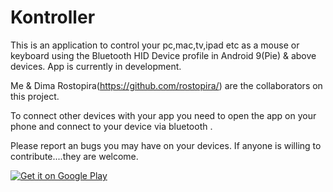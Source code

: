 # Kontroller

This is an application to control your pc,mac,tv,ipad etc as a mouse or keyboard using the Bluetooth HID Device profile in Android 9(Pie) & above devices. App is currently in development. 

Me & Dima Rostopira(https://github.com/rostopira/) are the collaborators on this project. 


To connect other devices with your app you need to open the app on your phone and connect to your device via bluetooth . 

Please report an bugs you may have on your devices. If anyone is willing to contribute....they are welcome.


<a href='https://play.google.com/store/apps/details?id=com.github.roarappstudio.btkontroller&pcampaignid=MKT-Other-global-all-co-prtnr-py-PartBadge-Mar2515-1'><img alt='Get it on Google Play' src='https://play.google.com/intl/en_us/badges/images/generic/en_badge_web_generic.png'/></a>